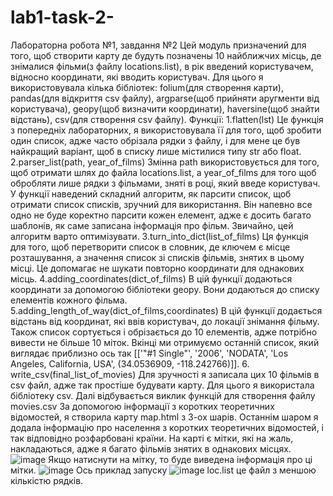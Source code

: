 # lab1-task-2-
Лабораторна робота №1, завдання №2
Цей модуль призначений для того, щоб створити карту де будуть позначены 10 найближчих місць, де знімалися фільми(з файлу locations.list), в рік введений користувачем, відносно координати, які вводить користувач.
Для цього я використовувала кілька бібліотек: folium(для створення карти), pandas(для відкриття csv файлу), argparse(щоб прийняти аругменти від користувача), geopy(щоб визначити координати), haversine(щоб знайти відстань), csv(для створення csv файлу).
Функції:
1.flatten(lst)
Це функція з попередніх лабораторних, я використовувала її для того, щоб зробити один список, адже часто обрізала рядки з файлу, і для мене це був найкращий варіант, щоб в списку лише містилися типу str або float.
2.parser_list(path, year_of_films)
Змінна path використовується для того, щоб отримати шлях до файла locations.list, а year_of_films для того щоб обробляти лише рядки з фільмами, зняті в році, який введе користувач. У функції наведений складний алгоритм, як парсити список, щоб отримати список списків, зручний для використання. Він напевно все одно не буде коректно парсити кожен елемент, адже є досить багато шаблонів, як саме записана інформація про фільм. Звичайно, цей алгоритм варто оптимізувати.
3.turn_into_dict(list_of_films)
Ця функція для того, щоб перетворити список в словник, де ключем є місце розташування, а значення список зі списків фільмів, знятих в цьому місці. Це допомагає не шукати повторно координати для однакових місць.
4.adding_coordinates(dict_of_films)
В цій функції додаються координати за допомогою бібліотеки geopy. Вони додаються до списку елементів кожного фільма.
5.adding_length_of_way(dict_of_films,coordinates)
В цій функції додається відстань від координат, які ввів користувач, до локації знімання фільму. Також список сортується і обрізається до 10 елементів, адже потрібно вивести не більше 10 міток. Вкінці ми отримуємо останній список, який виглядає приблизно ось так [['"#1 Single"', '2006', 'NODATA', 'Los Angeles, California, USA', (34.0536909, -118.242766)]].
6. write_csv(final_list_of_movies)
Для зручності я записала цих 10 фільмів в csv файл, адже так простіше будувати карту. Для цього я використала бібліотеку csv.
Далі відбувається виклик функцій для створення файлу movies.csv
За допомогою інформації з коротких теоретичних відомостей, я створила карту map.html з 3-ох шарів. Останнім шаром я додала інформацію про населення з коротких теоретичних відомостей, і так відповідно розфарбовані країни.
На карті є мітки, які на жаль, накладаються, адже я багато фільмів знятих в однакових місцях.
![image](https://user-images.githubusercontent.com/92806105/153639309-57643cf3-0c40-41b5-b214-05c27854bcb2.png)
Якщо натиснути на мітку, то буде виведена інформація про ці мітки.
![image](https://user-images.githubusercontent.com/92806105/153639572-746232f8-a56b-4598-a6d3-f7c7166b26c7.png)
Ось приклад запуску
![image](https://user-images.githubusercontent.com/92806105/153639819-d05cae01-318d-4cd8-a46a-9461ab39ff70.png)
loc.list це файл з меншою кількістю рядків.

